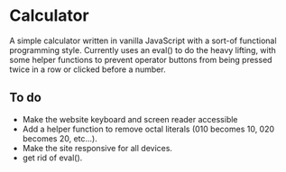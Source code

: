 # Calculator

A simple calculator written in vanilla JavaScript with a sort-of functional programming style. Currently uses an eval() to do the heavy lifting, with some helper functions to prevent operator buttons from being pressed twice in a row or clicked before a number.

## To do

- Make the website keyboard and screen reader accessible
- Add a helper function to remove octal literals (010 becomes 10, 020 becomes 20, etc...).
- Make the site responsive for all devices.
- get rid of eval().
